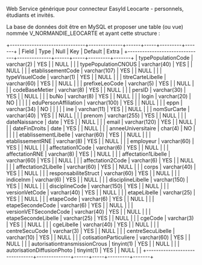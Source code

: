 Web Service générique pour connecteur EasyId Leocarte - personnels, étudiants et invités.

La base de données doit être en MySQL et proposer une table (ou vue) nommée V_NORMANDIE_LEOCARTE et ayant cette structure : 

+-------------------------------+--------------+------+-----+---------+-------+
| Field                         | Type         | Null | Key | Default | Extra |
+-------------------------------+--------------+------+-----+---------+-------+
| typePopulationCode            | varchar(2)   | YES  |     | NULL    |       |
| typePopulationCNOUS           | varchar(40)  | YES  |     | NULL    |       |
| etablissementCode             | varchar(107) | YES  |     | NULL    |       |
| typeVisuelCode                | varchar(1)   | YES  |     | NULL    |       |
| titreCarteLibelle             | varchar(60)  | YES  |     | NULL    |       |
| prefixeLeoCode                | varchar(5)   | YES  |     | NULL    |       |
| codeBaseMetier                | varchar(8)   | YES  |     | NULL    |       |
| persID                        | varchar(30)  | YES  |     | NULL    |       |
| buNo                          | varchar(8)   | YES  |     | NULL    |       |
| login                         | varchar(20)  | NO   |     |         |       |
| eduPersonAffiliation          | varchar(100) | YES  |     | NULL    |       |
| eppn                          | varchar(34)  | NO   |     |         |       |
| ine                           | varchar(11)  | YES  |     | NULL    |       |
| nomSurCarte                   | varchar(40)  | YES  |     | NULL    |       |
| prenom                        | varchar(255) | YES  |     | NULL    |       |
| dateNaissance                 | date         | YES  |     | NULL    |       |
| email                         | varchar(120) | YES  |     | NULL    |       |
| dateFinDroits                 | date         | YES  |     | NULL    |       |
| anneeUniversitaire            | char(4)      | NO   |     |         |       |
| etablissementLibelle          | varchar(60)  | YES  |     | NULL    |       |
| etablissementRNE              | varchar(8)   | YES  |     | NULL    |       |
| employeur                     | varchar(60)  | YES  |     | NULL    |       |
| affectation1Code              | varchar(6)   | YES  |     | NULL    |       |
| affectationRNE                | varchar(8)   | YES  |     | NULL    |       |
| affectation1Libelle           | varchar(60)  | YES  |     | NULL    |       |
| affectation2Code              | varchar(6)   | YES  |     | NULL    |       |
| affectation2Libelle           | varchar(60)  | YES  |     | NULL    |       |
| corps                         | varchar(40)  | YES  |     | NULL    |       |
| responsabiliteStruct          | varchar(60)  | YES  |     | NULL    |       |
| indiceInm                     | varchar(6)   | YES  |     | NULL    |       |
| disciplineLibelle             | varchar(150) | YES  |     | NULL    |       |
| disciplineCode                | varchar(150) | YES  |     | NULL    |       |
| versionVetCode                | varchar(40)  | YES  |     | NULL    |       |
| etapeLibelle                  | varchar(25)  | YES  |     | NULL    |       |
| etapeCode                     | varchar(6)   | YES  |     | NULL    |       |
| etapeSecondeCode              | varchar(6)   | YES  |     | NULL    |       |
| versionVETSecondeCode         | varchar(40)  | YES  |     | NULL    |       |
| etapeSecondeLibelle           | varchar(25)  | YES  |     | NULL    |       |
| cgeCode                       | varchar(3)   | YES  |     | NULL    |       |
| cgeLibelle                    | varchar(40)  | YES  |     | NULL    |       |
| centreSecuCode                | varchar(3)   | YES  |     | NULL    |       |
| centreSecuLibelle             | varchar(10)  | YES  |     | NULL    |       |
| cotisationParticuliere        | varchar(60)  | YES  |     | NULL    |       |
| autorisationtransmissionCrous | tinyint(1)   | YES  |     | NULL    |       |
| autorisationDiffusionPhoto    | tinyint(1)   | YES  |     | NULL    |       |
+-------------------------------+--------------+------+-----+---------+-------+

